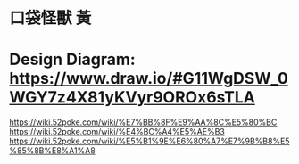口袋怪獸 黃
===
Design Diagram:
https://www.draw.io/#G11WgDSW_0WGY7z4X81yKVyr9OROx6sTLA
===
https://wiki.52poke.com/wiki/%E7%BB%8F%E9%AA%8C%E5%80%BC
https://wiki.52poke.com/wiki/%E4%BC%A4%E5%AE%B3
https://wiki.52poke.com/wiki/%E5%B1%9E%E6%80%A7%E7%9B%B8%E5%85%8B%E8%A1%A8